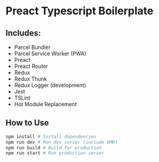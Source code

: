 # Preact Typescript Boilerplate

## Includes:

- Parcel Bundler
- Parcel Service Worker (PWA)
- Preact
- Preact Router
- Redux
- Redux Thunk
- Redux Logger (development)
- Jest
- TSLint
- Hot Module Replacement

## How to Use

```bash
npm install # Install dependencies
npm run dev # Run dev server (include HMR)
npm run build # Build for production
npm run start # Run production server
```
